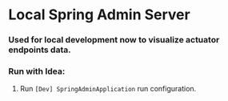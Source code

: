 # Local Spring Admin Server 

### Used for local development now to visualize actuator endpoints data.

### Run with Idea:
1. Run `[Dev] SpringAdminApplication` run configuration.
